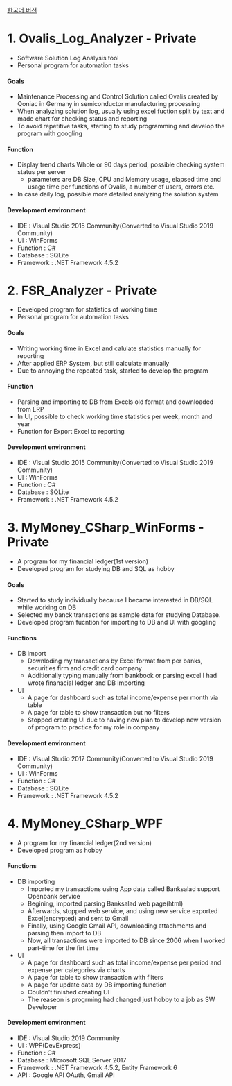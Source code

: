 [한국어 버전](README.md)

# 1. Ovalis_Log_Analyzer - Private

- Software Solution Log Analysis tool
- Personal program for automation tasks

#### Goals

- Maintenance Processing and Control Solution called Ovalis created by Qoniac in Germany in semiconductor manufacturing processing
- When analyzing solution log, usually using excel fuction split by text and made chart for checking status and reporting
- To avoid repetitive tasks, starting to study programming and develop the program with googling

#### Function

- Display trend charts Whole or 90 days period, possible checking system status per server
  - parameters are DB Size, CPU and Memory usage, elapsed time and usage time per functions of Ovalis, a number of users, errors etc.
- In case daily log, possible more detailed analyzing the solution system

#### Development environment

- IDE : Visual Studio 2015 Community(Converted to Visual Studio 2019 Community)
- UI : WinForms
- Function : C#
- Database : SQLite
- Framework : .NET Framework 4.5.2

# 2. FSR_Analyzer - Private

- Developed program for statistics of working time
- Personal program for automation tasks

#### Goals

- Writing working time in Excel and calulate statistics manually for reporting
- After applied ERP System, but still calculate manually
- Due to annoying the repeated task, started to develop the program

#### Function

- Parsing and importing to DB from Excels old format and downloaded from ERP
- In UI, possible to check working time statistics per week, month and year
- Function for Export Excel to reporting

#### Development environment

- IDE : Visual Studio 2015 Community(Converted to Visual Studio 2019 Community)
- UI : WinForms
- Function : C#
- Database : SQLite
- Framework : .NET Framework 4.5.2

# 3. MyMoney_CSharp_WinForms - Private

- A program for my financial ledger(1st version)
- Developed program for studying DB and SQL as hobby

#### Goals

- Started to study individually because I became interested in DB/SQL while working on DB
- Selected my banck transactions as sample data for studying Database.
- Developed program fucntion for importing to DB and UI with googling

#### Functions

- DB import
  - Downloding my transactions by Excel format from per banks, securities firm and credit card company
  - Additionally typing manually from bankbook or parsing excel I had wrote finanacial ledger and DB importing
- UI
  - A page for dashboard such as total income/expense per month via table
  - A page for table to show transaction but no filters
  - Stopped creating UI due to having new plan to develop new version of program to practice for my role in company

#### Development environment

- IDE : Visual Studio 2017 Community(Converted to Visual Studio 2019 Community)
- UI : WinForms
- Function : C#
- Database : SQLite
- Framework : .NET Framework 4.5.2

# 4. MyMoney_CSharp_WPF

- A program for my financial ledger(2nd version)
- Developed program as hobby

#### Functions

- DB importing
  - Imported my transactions using App data called Banksalad support Openbank service
  - Begining, imported parsing Banksalad web page(html)
  - Afterwards, stopped web service, and using new service exported Excel(encrypted) and sent to Gmail
  - Finally, using Google Gmail API, downloading attachments and parsing then import to DB
  - Now, all transactions were imported to DB since 2006 when I worked part-time for the firt time
- UI
  - A page for dashboard such as total income/expense per period and expense per categories via charts
  - A page for table to show transaction with filters
  - A page for update data by DB importing function
  - Couldn't finished creating UI
  - The reaseon is progrming had changed just hobby to a job as SW Developer

#### Development environment

- IDE : Visual Studio 2019 Community
- UI : WPF(DevExpress)
- Function : C#
- Database : Microsoft SQL Server 2017
- Framework : .NET Framework 4.5.2, Entity Framework 6
- API : Google API OAuth, Gmail API
